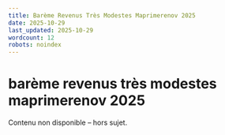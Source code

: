 ```yaml
---
title: Barème Revenus Très Modestes Maprimerenov 2025
date: 2025-10-29
last_updated: 2025-10-29
wordcount: 12
robots: noindex
---
```


# barème revenus très modestes maprimerenov 2025

Contenu non disponible – hors sujet.